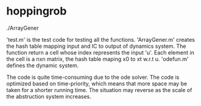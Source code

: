 # hoppingrob
./ArrayGener

'test.m' is the test code for testing all the functions.
'ArrayGener.m' creates the hash table mapping input and IC to output of dynamics system. The function return a cell whose index represents  the input 'u'. Each element in the cell is a nxn matrix, the hash table maping x0 to xt w.r.t u.
'odefun.m' defines the dynamic system.

The code is quite time-consuming due to the ode solver. The code is optimized based on time-priority, which means that more space may be taken for a shorter running time. The situation may reverse as the scale of the abstruction system increases.
